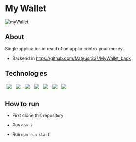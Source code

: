 # My Wallet

![myWallet](https://user-images.githubusercontent.com/92904799/152837495-2f5330e6-24b7-4020-a2de-feb58f50a3a9.gif)

## About

Single application in react of an app to control your money.
- Backend in https://github.com/Mateusr337/MyWallet_back

## Technologies

<div>
  <img style='margin: 5px;' src="https://img.shields.io/badge/React%20-%2320232a.svg?&style=for-the-badge&color=363636&logo=React&logoColor=1572B6"/>
  <img style='margin: 5px;' src="https://img.shields.io/badge/CSS3%20-%2320232a.svg?&style=for-the-badge&color=363636&logo=CSS3&logoColor=1572B6"/>
  <img style='margin: 5px;' src="https://img.shields.io/badge/HTML5%20-%2320232a.svg?&style=for-the-badge&color=363636&logo=HTML5&logoColor=E34F26"/>
  <img style='margin: 5px;' src="https://img.shields.io/badge/styledConponents%20-%2320232a.svg?&style=for-the-badge&color=363636&logo=styledConponents&logoColor=E34F26"/>
  <img style='margin: 5px;' src="https://img.shields.io/badge/JSX%20-%2320232a.svg?&style=for-the-badge&color=363636&logo=JSX&logoColor=E34F26"/>
  <img style='margin: 5px;' src="https://img.shields.io/badge/ContextAPI%20-%2320232a.svg?&style=for-the-badge&color=363636&logo=ContextAPI&logoColor=E34F26"/>
  <img style='margin: 5px;' src="https://img.shields.io/badge/axios%20-%2320232a.svg?&style=for-the-badge&color=363636&logo=axios&logoColor=E34F26"/>
</div>

## How to run 

- First clone this repository

- Run ```npm i```

- Run ```npm run start```
